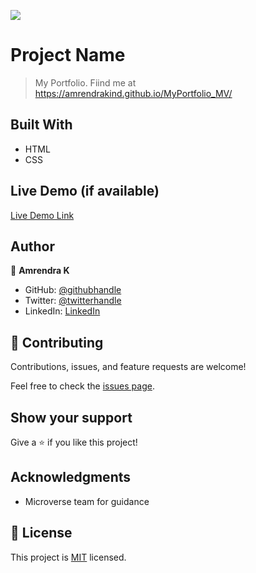 ![](https://img.shields.io/badge/Microverse-blueviolet)

# Project Name

> My Portfolio. Fiind me at https://amrendrakind.github.io/MyPortfolio_MV/


## Built With

- HTML
- CSS

## Live Demo (if available)

[Live Demo Link](amrendrakind.github.io/myportfolio_MV)


## Author

👤 **Amrendra K**

- GitHub: [@githubhandle](https://github.com/amrendrakind)
- Twitter: [@twitterhandle](https://twitter.com/amrendrak_)
- LinkedIn: [LinkedIn](https://linkedin.com/in/amrendraakumar)

## 🤝 Contributing

Contributions, issues, and feature requests are welcome!

Feel free to check the [issues page](../../issues/).

## Show your support

Give a ⭐️ if you like this project!

## Acknowledgments

- Microverse team for guidance

## 📝 License

This project is [MIT](./MIT.md) licensed.
